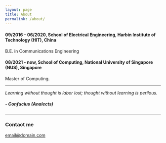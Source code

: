 ```yaml
---
layout: page
title: About
permalink: /about/
---
```


#### 09/2016 – 06/2020, School of Electrical Engineering, Harbin Institute of Technology (HIT), China  
  B.E. in Communications Engineering  
#### 08/2021 - now, School of Computing, National University of Singapore (NUS), Singapore  
  Master of Computing. 



----
_Learning without thought is labor lost; thought without learning is perilous._  
##### \- Confucius (Analects)  

----




### Contact me

[email@domain.com](mailto:yanzehong1101@outlook.com)
